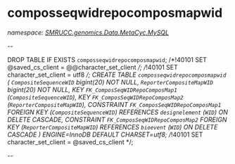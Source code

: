 ﻿# composseqwidrepocomposmapwid
_namespace: [SMRUCC.genomics.Data.MetaCyc.MySQL](./index.md)_

--
 
 DROP TABLE IF EXISTS `composseqwidrepocomposmapwid`;
 /*!40101 SET @saved_cs_client = @@character_set_client */;
 /*!40101 SET character_set_client = utf8 */;
 CREATE TABLE `composseqwidrepocomposmapwid` (
 `CompositeSequenceWID` bigint(20) NOT NULL,
 `ReporterCompositeMapWID` bigint(20) NOT NULL,
 KEY `FK_ComposSeqWIDRepoComposMap1` (`CompositeSequenceWID`),
 KEY `FK_ComposSeqWIDRepoComposMap2` (`ReporterCompositeMapWID`),
 CONSTRAINT `FK_ComposSeqWIDRepoComposMap1` FOREIGN KEY (`CompositeSequenceWID`) REFERENCES `designelement` (`WID`) ON DELETE CASCADE,
 CONSTRAINT `FK_ComposSeqWIDRepoComposMap2` FOREIGN KEY (`ReporterCompositeMapWID`) REFERENCES `bioevent` (`WID`) ON DELETE CASCADE
 ) ENGINE=InnoDB DEFAULT CHARSET=utf8;
 /*!40101 SET character_set_client = @saved_cs_client */;
 
 --




